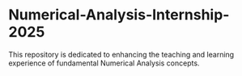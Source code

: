 # Numerical-Analysis-Internship-2025
This repository is dedicated to enhancing the teaching and learning experience of fundamental Numerical Analysis concepts.
